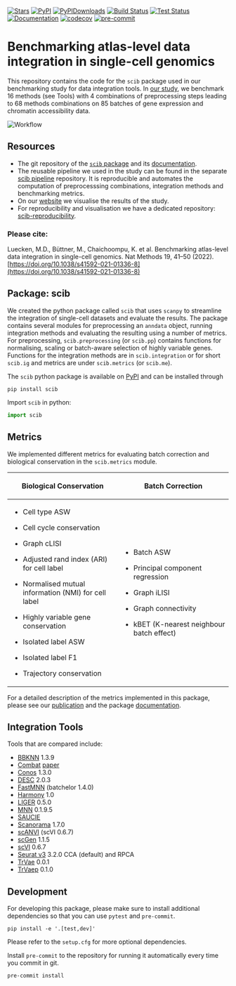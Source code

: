 [![Stars](https://img.shields.io/github/stars/theislab/scib?logo=GitHub&color=yellow)](https://github.com/theislab/scib/stargazers)
[![PyPI](https://img.shields.io/pypi/v/scib?logo=PyPI)](https://pypi.org/project/scib)
[![PyPIDownloads](https://pepy.tech/badge/scib)](https://pepy.tech/project/scib)
[![Build Status](https://github.com/theislab/scib/actions/workflows/build.yml/badge.svg)](https://github.com/theislab/scib/actions/workflows/build.yml)
[![Test Status](https://github.com/theislab/scib/actions/workflows/test.yml/badge.svg)](https://github.com/theislab/scib/actions/workflows/test.yml)
[![Documentation](https://readthedocs.org/projects/scib/badge/?version=latest)](https://scib.readthedocs.io/en/latest/?badge=latest)
[![codecov](https://codecov.io/gh/theislab/scib/branch/main/graph/badge.svg?token=M1nuTpAxyS)](https://codecov.io/gh/theislab/scib)
[![pre-commit](https://img.shields.io/badge/pre--commit-enabled-brightgreen?logo=pre-commit&logoColor=white)](https://github.com/pre-commit/pre-commit)

# Benchmarking atlas-level data integration in single-cell genomics

This repository contains the code for the `scib` package used in our benchmarking study for data integration tools.
In [our study](https://doi.org/10.1038/s41592-021-01336-8), we benchmark 16 methods (see Tools) with 4 combinations of
preprocessing steps leading to 68 methods combinations on 85 batches of gene expression and chromatin accessibility
data.

![Workflow](https://raw.githubusercontent.com/theislab/scib/main/figure.png)

## Resources

- The git repository of the [`scib` package](https://github.com/theislab/scib) and
  its [documentation](https://scib.readthedocs.io/).
- The reusable pipeline we used in the study can be found in the
  separate [scib pipeline](https://github.com/theislab/scib-pipeline.git) repository. It is reproducible and automates
  the computation of preprocesssing combinations, integration methods and benchmarking metrics.
- On our [website](https://theislab.github.io/scib-reproducibility) we visualise the results of the study.
- For reproducibility and visualisation we have a dedicated
  repository: [scib-reproducibility](https://github.com/theislab/scib-reproducibility).

### Please cite:

Luecken, M.D., Büttner, M., Chaichoompu, K. et al. Benchmarking atlas-level data integration in single-cell genomics.
Nat Methods 19, 41–50 (2022). [https://doi.org/10.1038/s41592-021-01336-8](https://doi.org/10.1038/s41592-021-01336-8)

## Package: scib

We created the python package called `scib` that uses `scanpy` to streamline the integration of single-cell datasets and
evaluate the results. The package contains several modules for preprocessing an `anndata` object, running integration
methods and evaluating the resulting using a number of metrics. For preprocessing, `scib.preprocessing` (or `scib.pp`)
contains functions for normalising, scaling or batch-aware selection of highly variable genes. Functions for the
integration methods are in `scib.integration` or for short `scib.ig` and metrics are under
`scib.metrics` (or `scib.me`).

The `scib` python package is available on [PyPI](https://pypi.org/) and can be installed through

```shell
pip install scib
```

Import `scib` in python:

```python
import scib
```

## Metrics

We implemented different metrics for evaluating batch correction and biological conservation in the `scib.metrics`
module.

<table class="docutils align-default">
  <colgroup>
    <col style="width: 50%" />
    <col style="width: 50%" />
  </colgroup>
  <thead>
    <tr class="row-odd"><th class="head"><p>Biological Conservation</p></th>
      <th class="head"><p>Batch Correction</p></th>
    </tr>
  </thead>
  <tbody>
    <tr class="row-even" >
      <td><ul class="simple">
        <li><p>Cell type ASW</p></li>
        <li><p>Cell cycle conservation</p></li>
        <li><p>Graph cLISI</p></li>
        <li><p>Adjusted rand index (ARI) for cell label</p></li>
        <li><p>Normalised mutual information (NMI) for cell label</p></li>
        <li><p>Highly variable gene conservation</p></li>
        <li><p>Isolated label ASW</p></li>
        <li><p>Isolated label F1</p></li>
        <li><p>Trajectory conservation</p></li>
      </ul></td>
      <td><ul class="simple">
        <li><p>Batch ASW</p></li>
        <li><p>Principal component regression</p></li>
        <li><p>Graph iLISI</p></li>
        <li><p>Graph connectivity</p></li>
        <li><p>kBET (K-nearest neighbour batch effect)</p></li>
      </ul></td>
    </tr>
  </tbody>
</table>

For a detailed description of the metrics implemented in this package, please see our
[publication](https://doi.org/10.1038/s41592-021-01336-8) and the package [documentation](https://scib.readthedocs.io/).

## Integration Tools

Tools that are compared include:

- [BBKNN](https://github.com/Teichlab/bbknn) 1.3.9
- [Combat](https://scanpy.readthedocs.io/en/stable/api/scanpy.pp.combat.html) [paper](https://academic.oup.com/biostatistics/article/8/1/118/252073)
- [Conos](https://github.com/hms-dbmi/conos) 1.3.0
- [DESC](https://github.com/eleozzr/desc) 2.0.3
- [FastMNN](https://bioconductor.org/packages/batchelor/) (batchelor 1.4.0)
- [Harmony](https://github.com/immunogenomics/harmony) 1.0
- [LIGER](https://github.com/MacoskoLab/liger) 0.5.0
- [MNN](https://github.com/chriscainx/mnnpy) 0.1.9.5
- [SAUCIE](https://github.com/KrishnaswamyLab/SAUCIE)
- [Scanorama](https://github.com/brianhie/scanorama) 1.7.0
- [scANVI](https://github.com/chenlingantelope/HarmonizationSCANVI) (scVI 0.6.7)
- [scGen](https://github.com/theislab/scgen) 1.1.5
- [scVI](https://github.com/YosefLab/scVI) 0.6.7
- [Seurat v3](https://github.com/satijalab/seurat) 3.2.0 CCA (default) and RPCA
- [TrVae](https://github.com/theislab/trvae) 0.0.1
- [TrVaep](https://github.com/theislab/trvaep) 0.1.0

## Development

For developing this package, please make sure to install additional dependencies so that you can use `pytest` and
`pre-commit`.

```shell
pip install -e '.[test,dev]'
```

Please refer to the `setup.cfg` for more optional dependencies.

Install `pre-commit` to the repository for running it automatically every time you commit in git.

```shell
pre-commit install
```
